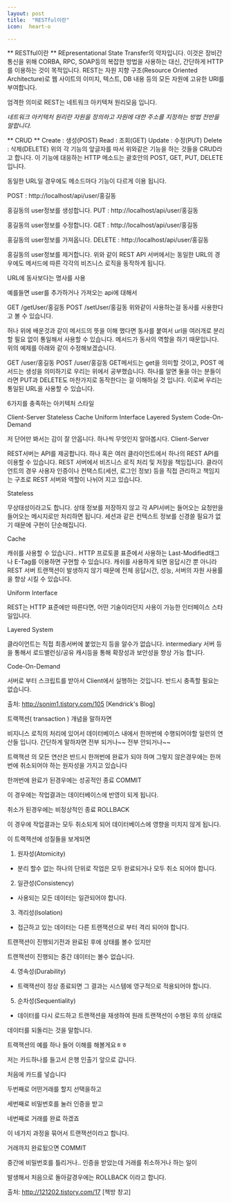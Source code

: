 ```yaml
---
layout: post
title:  "RESTful이란"
icon:  heart-o

---
```


** RESTful이란 **
REpresentational State Transfer의 약자입니다.
이것은 장비간 통신을 위해 CORBA, RPC, SOAP등의 복잡한 방법을 사용하는 대신, 간단하게 HTTP를 이용하는 것이 목적입니다.
REST는 자원 지향 구조(Resource Oriented Architecture)로 웹 사이트의 이미지, 텍스트, DB 내용 등의 모든 자원에 고유한 URI를 부여합니다.

엄격한 의미로 REST는 네트워크 아키텍쳐 원리모음 입니다.

*네트워크 아키텍처 원리란 자원을 정의하고 자원에 대한 주소를 지정하는 방법 전반을 말합니다.*

** CRUD **
Create : 생성(POST)
Read : 조회(GET)
Update : 수정(PUT)
Delete : 삭제(DELETE)
위의 각 기능의 앞글자를 따서 위와같은 기능을 하는 것들을 CRUD라고 합니다.
이 기능에 대응하는 HTTP 메소드는 괄호안의 POST, GET, PUT, DELETE 입니다.

동일한 URL일 경우에도 메소드마다 기능이 다르게 이용 됩니다.

POST : http://localhost/api/user/홍길동

홍길동의 user정보를 생성합니다.
PUT : http://localhost/api/user/홍길동

홍길동의 user정보를 수정합니다.
GET : http://localhost/api/user/홍길동

홍길동의 user정보를 가져옵니다.
DELETE : http://localhost/api/user/홍길동

홍길동의 user정보를 제거합니다.
위와 같이 REST API 서버에서는 동일한 URL의 경우에도 메서드에 따른 각각의 비즈니스 로직을 동작하게 됩니다.

URL에 동사보다는 명사를 사용

예를들면 user를 추가하거나 가져오는 api에 대해서

GET /getUser/홍길동
POST /setUser/홍길동
위와같이 사용하는걸 동사를 사용한다고 볼 수 있습니다.

허나 위에 배운것과 같이 메서드의 뜻을 이해 했다면 동사를 붙여서 url을 여러개로 분리할 필요 없이 통일해서 사용할 수 있습니다.
메서드가 동사의 역할을 하기 때문입니다. 위의 예제를 아래와 같이 수정해보겠습니다.

GET /user/홍길동
POST /user/홍길동
GET메서드는 get을 의미할 것이고, POST 메서드는 생성을 의미하기로 우리는 위에서 공부했습니다.
하나를 알면 둘을 아는 분들이라면 PUT과 DELETE도 마찬가지로 동작한다는 걸 이해하실 것 입니다.
이로써 우리는 통일된 URL을 사용할 수 있습니다.

6가지를 충족하는 아키텍처 스타일

Client-Server
Stateless
Cache
Uniform Interface
Layered System
Code-On-Demand


저 단어만 봐서는 감이 잘 안옵니다. 하나씩 무엇인지 알아봅시다.
Client-Server


REST서버는 API를 제공합니다.
하나 혹은 여러 클라이언트에서 하나의 REST API를 이용할 수 있습니다.
REST 서버에서 비즈니스 로직 처리 및 저장을 책임집니다.
클라이언트의 경우 사용자 인증이나 컨택스트(세션, 로그인 정보) 등을 직접 관리하고 책임지는 구조로 REST 서버와 역할이 나뉘어 지고 있습니다.

Stateless

무상태성이라고도 합니다.
상태 정보를 저장하지 않고 각 API서버는 들어오는 요청만을 들어오는 메시지로만 처리하면 됩니다.
세션과 같은 컨텍스트 정보를 신경쓸 필요가 없기 때문에 구현이 단순해집니다.

Cache

캐쉬를 사용할 수 있습니다..
HTTP 프로토콜 표준에서 사용하는 Last-Modified태그나 E-Tag를 이용하면 구현할 수 있습니다.
캐쉬를 사용하게 되면 응답시간 뿐 아니라 REST 서버 트랜잭션이 발생하지 않기 때문에 전체 응답시간, 성능, 서버의 자원 사용률을 향상 시킬 수 있습니다.

Uniform Interface

REST는 HTTP 표준에만 따른다면, 어떤 기술이라던지 사용이 가능한 인터페이스 스타일입니다.


Layered System

클라이언트는 직접 최종서버에 붙었는지 등을 알수가 없습니다.
intermediary 서버 등을 통해서 로드밸런싱/공유 캐시등을 통해 확장성과 보안성을 향상 가능 합니다.

Code-On-Demand

서버로 부터 스크립트를 받아서 Client에서 실행하는 것입니다.
반드시 충족할 필요는 없습니다.




출처: http://sonim1.tistory.com/105 [Kendrick's Blog]



트랙잭션( transaction ) 개념을 말하자면

비지니스 로직의 처리에 있어서
데이터베이스 내에서 한꺼번에 수행되어야할 일련의 연산들 입니다.
간단하게 말하자면 전부 되거나~~ 전부 안되거나~~

트랙잭션 의 모든 연산은 반드시 한꺼번에 완료가 되야 하며
 그렇지 않은경우에는 한꺼번에 취소되어야 하는 원자성을 가지고 있습니다

한꺼번에 완료가 된경우에는 성공적인 종료 COMMIT

이 경우에는 작업결과는 데이터베이스에 반영이 되게 됩니다.

취소가 된경우에는 비정상적인 종료 ROLLBACK

이 경우에 작업결과는 모두 취소되게 되어 데이터베이스에 영향을 미치지 않게 됩니다.





이 트랙잭션에 성질들을 보게되면

1. 원자성(Atomicity)

- 분리 할수 없는 하나의 단위로 작업은 모두 완료되거나 모두 취소 되어야 합니다.

2. 일관성(Consistency)

- 사용되는 모든 데이터는 일관되어야 합니다.

3. 격리성(Isolation)

 - 접근하고 있는 데이터는 다른 트랜잭션으로 부터 격리 되어야 합니다.

트랜잭션이 진행되기전과 완료된 후에 상태를 볼수 있지만

트랜잭션이 진행되는 중간 데이터는 볼수 없습니다.

4. 영속성(Durability)

- 트랙잭션이 정상 종료되면 그 결과는 시스템에 영구적으로 적용되어야 합니다.

5. 순차성(Sequentiality)

- 데이터를 다시 로드하고 트랜잭션을 재생하여 원래 트랜잭션이 수행된 후의 상태로

 데이터를 되돌리는 것을 말합니다.



트랙잭션의 예를 하나 들어 이해를 해볼게요ㅎㅎ



저는 카드하나를 들고서 은행 인출기 앞으로 갑니다.

처음에     카드를 넣습니다

두번째로     어떤거래를 할지 선택을하고

세번째로     비밀번호를 눌러 인증을 받고

네번째로     거래를 완료 하겠죠

이 네가지 과정을 묶어서 트랜잭션이라고 합니다.



거래까지 완료됬으면 COMMIT

중간에 비밀번호를 틀리거나.. 인증을 받았는데 거래를 취소하거나 하는 일이

 발생해서 처음으로 돌아갈경우에는 ROLLBACK 이라고 합니다.





출처: http://121202.tistory.com/17 [책방 창고]
